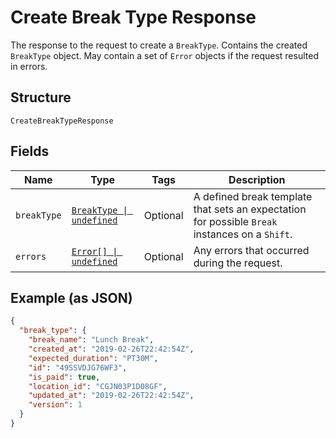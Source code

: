 
# Create Break Type Response

The response to the request to create a `BreakType`. Contains
the created `BreakType` object. May contain a set of `Error` objects if
the request resulted in errors.

## Structure

`CreateBreakTypeResponse`

## Fields

| Name | Type | Tags | Description |
|  --- | --- | --- | --- |
| `breakType` | [`BreakType \| undefined`](/doc/models/break-type.md) | Optional | A defined break template that sets an expectation for possible `Break`<br>instances on a `Shift`. |
| `errors` | [`Error[] \| undefined`](/doc/models/error.md) | Optional | Any errors that occurred during the request. |

## Example (as JSON)

```json
{
  "break_type": {
    "break_name": "Lunch Break",
    "created_at": "2019-02-26T22:42:54Z",
    "expected_duration": "PT30M",
    "id": "49SSVDJG76WF3",
    "is_paid": true,
    "location_id": "CGJN03P1D08GF",
    "updated_at": "2019-02-26T22:42:54Z",
    "version": 1
  }
}
```

